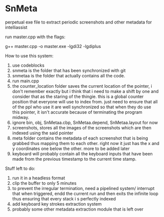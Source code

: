 # SnMeta
perpetual exe file to extract periodic screenshots and other metadata for intelliassist

run master.cpp with the flags:

g++ master.cpp -o master.exe -lgdi32 -lgdiplus


How to use this system:
1. use codeblocks
2. snmeta is the folder that has been synchronized with git
3. snmetaa is the folder that actually contains all the code.
4. run main.cpp
5. the counter_location folder saves the current location of the pointer, i don't remember exactly but i think that i need to make a shift by one and consider that as the staring of the thingie. this is a global counter position that everyone will use to index from. just need to ensure that all of the ppl who use it are well synchronized so that when they do use this pointer, it isn't accurate because of terminating the program midway.
6. ignore bin, obj, SnMetaa.cbp, SnMetaa.depend, SnMetaa.layout for now
7. screenshots, stores all the images of the screenshots which are then indexed using the said pointer
8. meta folder contains the metadata of each screenshot that is being grabbed thus mapping them to each other. right now it just has the x and y coordinates one below the other. more to be added later
9. keyboard will probably contain all the keyboard inputs that have been made from the previous timestamp to the current time stamp. 

Stuff left to do:
1. run it in a headless format
2. clip the buffer to only 5 minutes
3. to prevent the irregular termination, need a pipelined system/ interrupt that when triggered, endd the current run and then exits the infinite loop thus ensuring that every stack i s perfectly indexed
4. add keyboard key strokes extraction system
5. probably some other metadata extraction module that is left over
